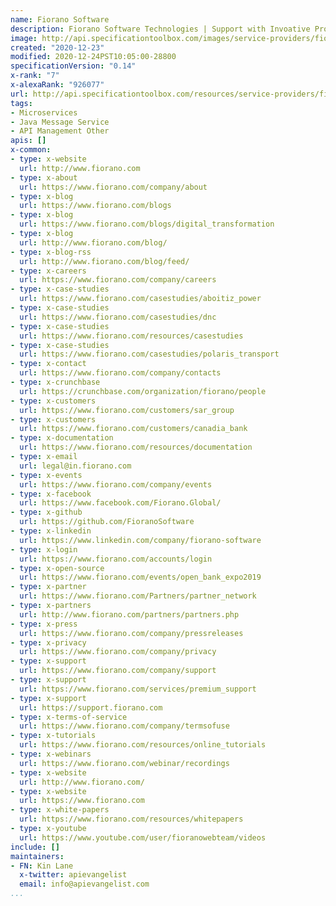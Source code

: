 ```yaml
---
name: Fiorano Software
description: Fiorano Software Technologies | Support with Invoative Products
image: http://api.specificationtoolbox.com/images/service-providers/fiorano-software.jpg
created: "2020-12-23"
modified: 2020-12-24PST10:05:00-28800
specificationVersion: "0.14"
x-rank: "7"
x-alexaRank: "926077"
url: http://api.specificationtoolbox.com/resources/service-providers/fiorano-software/
tags:
- Microservices
- Java Message Service
- API Management Other
apis: []
x-common:
- type: x-website
  url: http://www.fiorano.com
- type: x-about
  url: https://www.fiorano.com/company/about
- type: x-blog
  url: https://www.fiorano.com/blogs
- type: x-blog
  url: https://www.fiorano.com/blogs/digital_transformation
- type: x-blog
  url: http://www.fiorano.com/blog/
- type: x-blog-rss
  url: http://www.fiorano.com/blog/feed/
- type: x-careers
  url: https://www.fiorano.com/company/careers
- type: x-case-studies
  url: https://www.fiorano.com/casestudies/aboitiz_power
- type: x-case-studies
  url: https://www.fiorano.com/casestudies/dnc
- type: x-case-studies
  url: https://www.fiorano.com/resources/casestudies
- type: x-case-studies
  url: https://www.fiorano.com/casestudies/polaris_transport
- type: x-contact
  url: https://www.fiorano.com/company/contacts
- type: x-crunchbase
  url: https://crunchbase.com/organization/fiorano/people
- type: x-customers
  url: https://www.fiorano.com/customers/sar_group
- type: x-customers
  url: https://www.fiorano.com/customers/canadia_bank
- type: x-documentation
  url: https://www.fiorano.com/resources/documentation
- type: x-email
  url: legal@in.fiorano.com
- type: x-events
  url: https://www.fiorano.com/company/events
- type: x-facebook
  url: https://www.facebook.com/Fiorano.Global/
- type: x-github
  url: https://github.com/FioranoSoftware
- type: x-linkedin
  url: https://www.linkedin.com/company/fiorano-software
- type: x-login
  url: https://www.fiorano.com/accounts/login
- type: x-open-source
  url: https://www.fiorano.com/events/open_bank_expo2019
- type: x-partner
  url: https://www.fiorano.com/Partners/partner_network
- type: x-partners
  url: http://www.fiorano.com/partners/partners.php
- type: x-press
  url: https://www.fiorano.com/company/pressreleases
- type: x-privacy
  url: https://www.fiorano.com/company/privacy
- type: x-support
  url: https://www.fiorano.com/company/support
- type: x-support
  url: https://www.fiorano.com/services/premium_support
- type: x-support
  url: https://support.fiorano.com
- type: x-terms-of-service
  url: https://www.fiorano.com/company/termsofuse
- type: x-tutorials
  url: https://www.fiorano.com/resources/online_tutorials
- type: x-webinars
  url: https://www.fiorano.com/webinar/recordings
- type: x-website
  url: http://www.fiorano.com/
- type: x-website
  url: https://www.fiorano.com
- type: x-white-papers
  url: https://www.fiorano.com/resources/whitepapers
- type: x-youtube
  url: https://www.youtube.com/user/fioranowebteam/videos
include: []
maintainers:
- FN: Kin Lane
  x-twitter: apievangelist
  email: info@apievangelist.com
...
```

